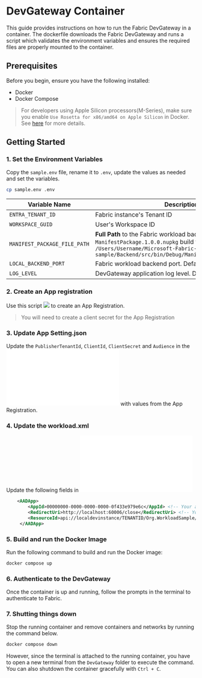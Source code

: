 # DevGateway Container

This guide provides instructions on how to run the Fabric DevGateway in a container.
The dockerfile downloads the Fabric DevGateway and runs a script which validates the environment variables and ensures the required files are properly mounted to the container.

## Prerequisites

Before you begin, ensure you have the following installed:

- Docker
- Docker Compose

> For developers using Apple Silicon processors(M-Series), make sure you enable `Use Rosetta for x86/amd64 on Apple Silicon` in Docker. See [here](https://docs.docker.com/desktop/settings-and-maintenance/settings/#general) for more details.

## Getting Started

### 1. Set the Environment Variables

Copy the `sample.env` file, rename it to `.env`, update the values as needed and set the variables.

```bash
cp sample.env .env
```

| Variable Name                | Description                                                                            |
| ---------------------------- | -------------------------------------------------------------------------------------- |
| `ENTRA_TENANT_ID`            | Fabric instance's Tenant ID                                                            |
| `WORKSPACE_GUID`             | User's Workspace ID                                                                    |
| `MANIFEST_PACKAGE_FILE_PATH` | **Full Path** to the Fabric workload backend `ManifestPackage.1.0.0.nupkg` build file. Example: `/Users/Username/Microsoft-Fabric-workload-development-sample/Backend/src/bin/Debug/ManifestPackage.1.0.0.nupkg` |
| `LOCAL_BACKEND_PORT`         | Fabric workload backend port. Default: `5000`                                          |
| `LOG_LEVEL`                  | DevGateway application log level. Default: `Information`                               |

### 2. Create an App registration

Use this script ![](../../Authentication/CreateDevAADApp.ps1) to create an App Registration.

> You will need to create a client secret for the App Registration

### 3. Update App Setting.json

Update the `PublisherTenantId`, `ClientId`, `ClientSecret` and `Audience` in the ![Backend's appsettings.json](../../Backend/src/appsettings.json) with values from the App Registration.

### 4. Update the workload.xml

Update the following fields in ![WorkloadManifest.xml](../../Backend/src/Packages/manifest/WorkloadManifest.xml)

```xml
    <AADApp>
        <AppId>00000000-0000-0000-0000-0f433e979e6c</AppId> <!-- Your application ID -->
        <RedirectUri>http://localhost:60006/close</RedirectUri> <!-- Your application Redirect URI -->
        <ResourceId>api://localdevinstance/TENANTID/Org.WorkloadSample/QJ</ResourceId> <!-- Your application Resource Id-->
     </AADApp>
```

### 5. Build and run the Docker Image

Run the following command to build and run the Docker image:

```sh
docker compose up
```

### 6. Authenticate to the DevGateway

Once the container is up and running, follow the prompts in the terminal to authenticate to Fabric.

### 7. Shutting things down

Stop the running container and remove containers and networks by running the command below.

```bash
docker compose down
```

However, since the terminal is attached to the running container, you have to open a new terminal from the `DevGateway` folder to execute the command. You can also shutdown the container gracefully with `Ctrl + C`.